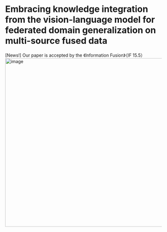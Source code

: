 # Embracing knowledge integration from the vision-language model for federated domain generalization on multi-source fused data

[News!] Our paper is accepted by the 《Information Fusion》（IF 15.5）
<img width="1879" height="543" alt="image" src="https://github.com/user-attachments/assets/8f57d1a5-abf4-4df7-b780-9a46642e8fce" />


